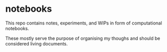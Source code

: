 # notebooks
This repo contains notes, experiments, and WIPs in form of computational notebooks.

These mostly serve the purpose of organising my thoughs and should be considered living documents.
